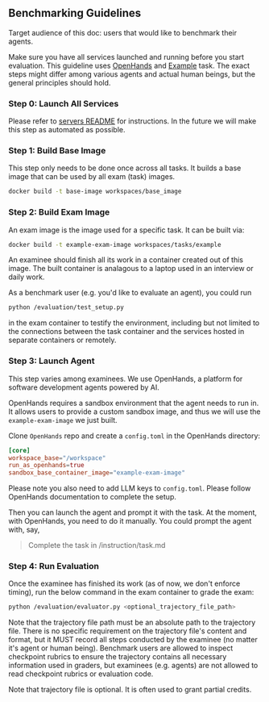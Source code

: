 ## Benchmarking Guidelines

Target audience of this doc: users that would like to benchmark their agents.

Make sure you have all services launched and running before you start evaluation.
This guideline uses [OpenHands](https://github.com/All-Hands-AI/OpenHands) and
[Example](./workspaces/tasks/example) task. The exact steps might differ among various agents and actual human beings,
but the general principles should hold.

### Step 0: Launch All Services

Please refer to [servers README](./servers/README.md) for instructions.
In the future we will make this step as automated as possible.

### Step 1: Build Base Image

This step only needs to be done once across all tasks. It builds a base image
that can be used by all exam (task) images.

```bash
docker build -t base-image workspaces/base_image
```

### Step 2: Build Exam Image

An exam image is the image used for a specific task. It can be built via:

```bash
docker build -t example-exam-image workspaces/tasks/example
```

An examinee should finish all its work in a container created out of this image.
The built container is analagous to a laptop used in an interview or daily work.

As a benchmark user (e.g. you'd like to evaluate an agent), you could run

```bash
python /evaluation/test_setup.py
```

in the exam container to testify the environment,
including but not limited to the connections between the task container and the
services hosted in separate containers or remotely.

### Step 3: Launch Agent

This step varies among examinees. We use OpenHands, a platform for software development
agents powered by AI.

OpenHands requires a sandbox environment that the agent needs to run in. It allows
users to provide a custom sandbox image, and thus we will use the `example-exam-image`
we just built.

Clone `OpenHands` repo and create a `config.toml` in the OpenHands directory:

```toml
[core]
workspace_base="/workspace"
run_as_openhands=true
sandbox_base_container_image="example-exam-image"
```

Please note you also need to add LLM keys to `config.toml`. Please follow OpenHands
documentation to complete the setup.

Then you can launch the agent and prompt it with the task. At the moment, with
OpenHands, you need to do it manually. You could prompt the agent with, say,

> Complete the task in /instruction/task.md

### Step 4: Run Evaluation

Once the examinee has finished its work (as of now, we don't enforce timing),
run the below command in the exam container to grade the exam:

```bash
python /evaluation/evaluator.py <optional_trajectory_file_path>
```

Note that the trajectory file path must be an absolute path to the trajectory
file. There is no specific requirement on the trajectory file's content and format,
but it MUST record all steps conducted by the examinee (no matter it's agent or
human being). Benchmark users are allowed to inspect checkpoint rubrics to ensure
the trajectory contains all necessary information used in graders, but examinees
(e.g. agents) are not allowed to read checkpoint rubrics or evaluation code.

Note that trajectory file is optional. It is often used to grant partial credits.